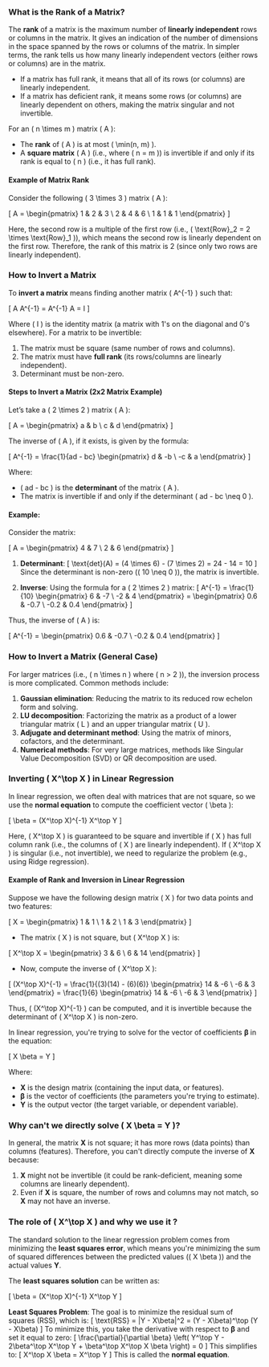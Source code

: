 ### What is the Rank of a Matrix?

The **rank** of a matrix is the maximum number of **linearly independent** rows or columns in the matrix. It gives an indication of the number of dimensions in the space spanned by the rows or columns of the matrix. In simpler terms, the rank tells us how many linearly independent vectors (either rows or columns) are in the matrix.

- If a matrix has full rank, it means that all of its rows (or columns) are linearly independent.
- If a matrix has deficient rank, it means some rows (or columns) are linearly dependent on others, making the matrix singular and not invertible.

For an \( n \times m \) matrix \( A \):
- The **rank** of \( A \) is at most \( \min(n, m) \).
- A **square matrix** \( A \) (i.e., where \( n = m \)) is invertible if and only if its rank is equal to \( n \) (i.e., it has full rank).

#### Example of Matrix Rank
Consider the following \( 3 \times 3 \) matrix \( A \):

\[
A = \begin{pmatrix}
1 & 2 & 3 \\
2 & 4 & 6 \\
1 & 1 & 1
\end{pmatrix}
\]

Here, the second row is a multiple of the first row (i.e., \( \text{Row}_2 = 2 \times \text{Row}_1 \)), which means the second row is linearly dependent on the first row. Therefore, the rank of this matrix is 2 (since only two rows are linearly independent).

### How to Invert a Matrix

To **invert a matrix** means finding another matrix \( A^{-1} \) such that:

\[
A A^{-1} = A^{-1} A = I
\]

Where \( I \) is the identity matrix (a matrix with 1's on the diagonal and 0's elsewhere). For a matrix to be invertible:
1. The matrix must be square (same number of rows and columns).
2. The matrix must have **full rank** (its rows/columns are linearly independent).
3. Determinant must be non-zero.

#### Steps to Invert a Matrix (2x2 Matrix Example)
Let’s take a \( 2 \times 2 \) matrix \( A \):

\[
A = \begin{pmatrix}
a & b \\
c & d
\end{pmatrix}
\]

The inverse of \( A \), if it exists, is given by the formula:

\[
A^{-1} = \frac{1}{ad - bc} \begin{pmatrix}
d & -b \\
-c & a
\end{pmatrix}
\]

Where:
- \( ad - bc \) is the **determinant** of the matrix \( A \).
- The matrix is invertible if and only if the determinant \( ad - bc \neq 0 \).

#### Example:
Consider the matrix:

\[
A = \begin{pmatrix}
4 & 7 \\
2 & 6
\end{pmatrix}
\]

1. **Determinant**:
   \[
   \text{det}(A) = (4 \times 6) - (7 \times 2) = 24 - 14 = 10
   \]
   Since the determinant is non-zero (\( 10 \neq 0 \)), the matrix is invertible.

2. **Inverse**:
   Using the formula for a \( 2 \times 2 \) matrix:
   \[
   A^{-1} = \frac{1}{10} \begin{pmatrix}
   6 & -7 \\
   -2 & 4
   \end{pmatrix}
   = \begin{pmatrix}
   0.6 & -0.7 \\
   -0.2 & 0.4
   \end{pmatrix}
   \]

Thus, the inverse of \( A \) is:

\[
A^{-1} = \begin{pmatrix}
0.6 & -0.7 \\
-0.2 & 0.4
\end{pmatrix}
\]

### How to Invert a Matrix (General Case)

For larger matrices (i.e., \( n \times n \) where \( n > 2 \)), the inversion process is more complicated. Common methods include:
1. **Gaussian elimination**: Reducing the matrix to its reduced row echelon form and solving.
2. **LU decomposition**: Factorizing the matrix as a product of a lower triangular matrix \( L \) and an upper triangular matrix \( U \).
3. **Adjugate and determinant method**: Using the matrix of minors, cofactors, and the determinant.
4. **Numerical methods**: For very large matrices, methods like Singular Value Decomposition (SVD) or QR decomposition are used.

### Inverting \( X^\top X \) in Linear Regression
In linear regression, we often deal with matrices that are not square, so we use the **normal equation** to compute the coefficient vector \( \beta \):

\[
\beta = (X^\top X)^{-1} X^\top Y
\]

Here, \( X^\top X \) is guaranteed to be square and invertible if \( X \) has full column rank (i.e., the columns of \( X \) are linearly independent). If \( X^\top X \) is singular (i.e., not invertible), we need to regularize the problem (e.g., using Ridge regression).

#### Example of Rank and Inversion in Linear Regression
Suppose we have the following design matrix \( X \) for two data points and two features:

\[
X = \begin{pmatrix}
1 & 1 \\
1 & 2 \\
1 & 3
\end{pmatrix}
\]

- The matrix \( X \) is not square, but \( X^\top X \) is:

\[
X^\top X = \begin{pmatrix}
3 & 6 \\
6 & 14
\end{pmatrix}
\]

- Now, compute the inverse of \( X^\top X \):

\[
(X^\top X)^{-1} = \frac{1}{(3)(14) - (6)(6)} \begin{pmatrix}
14 & -6 \\
-6 & 3
\end{pmatrix}
= \frac{1}{6} \begin{pmatrix}
14 & -6 \\
-6 & 3
\end{pmatrix}
\]

Thus, \( (X^\top X)^{-1} \) can be computed, and it is invertible because the determinant of \( X^\top X \) is non-zero.


In linear regression, you're trying to solve for the vector of coefficients **β** in the equation:

\[ X \beta = Y \]

Where:
- **X** is the design matrix (containing the input data, or features).
- **β** is the vector of coefficients (the parameters you're trying to estimate).
- **Y** is the output vector (the target variable, or dependent variable).

### Why can't we directly solve \( X \beta = Y \)?
In general, the matrix **X** is not square; it has more rows (data points) than columns (features). Therefore, you can't directly compute the inverse of **X** because:
1. **X** might not be invertible (it could be rank-deficient, meaning some columns are linearly dependent).
2. Even if **X** is square, the number of rows and columns may not match, so **X** may not have an inverse.

### The role of \( X^\top X \) and why we use it ?
The standard solution to the linear regression problem comes from minimizing the **least squares error**, which means you're minimizing the sum of squared differences between the predicted values (\( X \beta \)) and the actual values **Y**.

The **least squares solution** can be written as:

\[ \beta = (X^\top X)^{-1} X^\top Y \]

**Least Squares Problem**:
   The goal is to minimize the residual sum of squares (RSS), which is:
   \[
   \text{RSS} = \|Y - X\beta\|^2 = (Y - X\beta)^\top (Y - X\beta)
   \]
   To minimize this, you take the derivative with respect to **β** and set it equal to zero:
   \[
   \frac{\partial}{\partial \beta} \left( Y^\top Y - 2\beta^\top X^\top Y + \beta^\top X^\top X \beta \right) = 0
   \]
   This simplifies to:
   \[
   X^\top X \beta = X^\top Y
   \]
   This is called the **normal equation**.